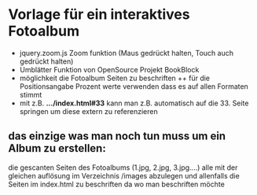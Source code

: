 # Vorlage für ein interaktives Fotoalbum

+ jquery.zoom.js Zoom funktion (Maus gedrückt halten, Touch auch gedrückt halten)
+ Umblätter Funktion von OpenSource Projekt BookBlock
+ möglichkeit die Fotoalbum Seiten zu beschriften
++ für die Positionsangabe Prozent werte verwenden dass es auf allen Formaten stimmt
+ mit z.B. **.../index.html#33** kann man z.B. automatisch auf die 33. Seite springen um diese extern zu referenzieren

## das einzige was man noch tun muss um ein Album zu erstellen:
die gescanten Seiten des Fotoalbums (1.jpg, 2.jpg, 3.jpg....) alle mit der gleichen auflösung im Verzeichnis /images abzulegen und allenfalls die Seiten im index.html zu beschriften da wo man beschriften möchte

